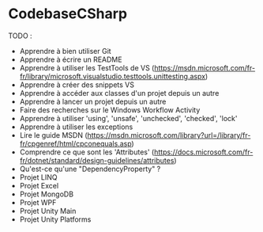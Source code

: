 # CodebaseCSharp

TODO : 
- Apprendre à bien utiliser Git
- Apprendre à écrire un README
- Apprendre à utiliser les TestTools de VS (https://msdn.microsoft.com/fr-fr/library/microsoft.visualstudio.testtools.unittesting.aspx)
- Apprendre à créer des snippets VS
- Apprendre à accéder aux classes d'un projet depuis un autre
- Apprendre à lancer un projet depuis un autre
- Faire des recherches sur le Windows Workflow Activity
- Apprendre à utiliser 'using', 'unsafe', 'unchecked', 'checked', 'lock'
- Apprendre à utiliser les exceptions
- Lire le guide MSDN (https://msdn.microsoft.com/library?url=/library/fr-fr/cpgenref/html/cpconequals.asp)
- Comprendre ce que sont les 'Attributes' (https://docs.microsoft.com/fr-fr/dotnet/standard/design-guidelines/attributes)
- Qu'est-ce qu'une "DependencyProperty" ?
- Projet LINQ
- Projet Excel
- Projet MongoDB
- Projet WPF
- Projet Unity Main
- Projet Unity Platforms